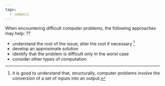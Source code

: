 ```yaml
---
tags:
  - compsci
---
```

When encountering difficult computer problems, the following approaches may help:
??
- understand the root of the issue; alter the root if necessary [^1]
- develop an approximate solution
- identify that the problem is difficult only in the worst case
- consider other types of computation <!--SR:!2024-01-30,64,270-->

[^1]: it is good to understand that, structurally, computer problems involve the conversion of a set of inputs into an output.
